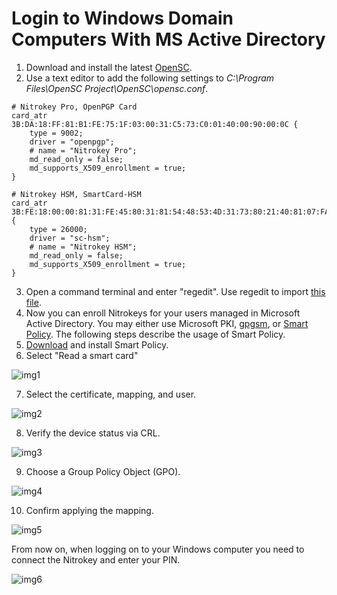 # Login to Windows Domain Computers With MS Active Directory


1. Download and install the latest [OpenSC](https://github.com/OpenSC/OpenSC/wiki).
2. Use a text editor to add the following settings to *C:\Program Files\OpenSC Project\OpenSC\opensc.conf*.

```
# Nitrokey Pro, OpenPGP Card
card_atr 3B:DA:18:FF:81:B1:FE:75:1F:03:00:31:C5:73:C0:01:40:00:90:00:0C {
	type = 9002;
	driver = "openpgp";
	# name = "Nitrokey Pro";
	md_read_only = false;
	md_supports_X509_enrollment = true;
}
     
# Nitrokey HSM, SmartCard-HSM
card_atr 3B:FE:18:00:00:81:31:FE:45:80:31:81:54:48:53:4D:31:73:80:21:40:81:07:FA {
	type = 26000;
	driver = "sc-hsm";
	# name = "Nitrokey HSM";
 	md_read_only = false;
	md_supports_X509_enrollment = true;
}
```

3. Open a command terminal and enter "regedit". Use regedit to import [this file](https://www.nitrokey.com/sites/default/files/nk-hsm.reg).
4. Now you can enroll Nitrokeys for your users managed in Microsoft Active Directory. You may either use Microsoft PKI, [gpgsm](https://www.gnupg.org/documentation/manuals/gnupg/Howto-Create-a-Server-Cert.html), or [Smart Policy](http://www.mysmartlogon.com/products/smart-policy.html). The following steps describe the usage of Smart Policy.
5. [Download](http://download.mysmartlogon.com/SmartPolicyv2/SmartPolicy%20-%20Stage%203.exe) and install Smart Policy.
6. Select "Read a smart card"

![img1](./images/login-to-windows-domain-computers-with-ms-active-directory/1.png)

7. Select the certificate, mapping, and user.

![img2](./images/login-to-windows-domain-computers-with-ms-active-directory/2.png)

8. Verify the device status via CRL.

![img3](./images/login-to-windows-domain-computers-with-ms-active-directory/3.png)

9. Choose a Group Policy Object (GPO).

![img4](./images/login-to-windows-domain-computers-with-ms-active-directory/4.png)

10. Confirm applying the mapping.

![img5](./images/login-to-windows-domain-computers-with-ms-active-directory/5.png)

From now on, when logging on to your Windows computer you need to connect the Nitrokey and enter your PIN.

![img6](./images/login-to-windows-domain-computers-with-ms-active-directory/6.png)
